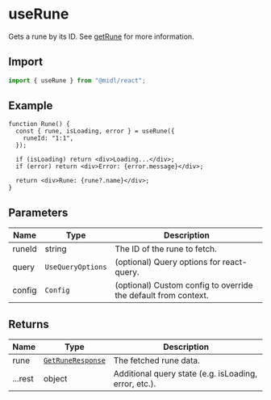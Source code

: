 # useRune

Gets a rune by its ID. See [getRune](../actions/getRune.md) for more information.

## Import

```ts
import { useRune } from "@midl/react";
```

## Example

```tsx
function Rune() {
  const { rune, isLoading, error } = useRune({
    runeId: "1:1",
  });

  if (isLoading) return <div>Loading...</div>;
  if (error) return <div>Error: {error.message}</div>;

  return <div>Rune: {rune?.name}</div>;
}
```

## Parameters

| Name   | Type              | Description                                                    |
| ------ | ----------------- | -------------------------------------------------------------- |
| runeId | string            | The ID of the rune to fetch.                                   |
| query  | `UseQueryOptions` | (optional) Query options for react-query.                      |
| config | `Config`          | (optional) Custom config to override the default from context. |

## Returns

| Name    | Type                                                       | Description                                           |
| ------- | ---------------------------------------------------------- | ----------------------------------------------------- |
| rune    | [`GetRuneResponse`](../actions/getRune.md#getruneresponse) | The fetched rune data.                                |
| ...rest | object                                                     | Additional query state (e.g. isLoading, error, etc.). |
